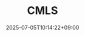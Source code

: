 ﻿---
title: "CMLS"
date: 2025-07-05T10:14:22+09:00
lastmod: 2025-07-05T10:14:22+09:00
type: docs
sidebar:
  open: true
weight: 207
---
<div style="display:none">
  <meta property="article:published_time" content="2025-07-05T01:14:22Z" />
  <meta property="article:modified_time" content="2025-07-05T01:14:22Z" />
</div>

